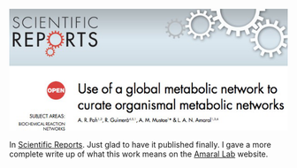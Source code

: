 <!-- 
.. title: Holy crap, I published a paper!
.. slug: holy-crap-i-published-a-paper
.. date: 2013-04-22 07:37:04 UTC-05:00
.. tags: research
.. category: 
.. link: 
.. description: 
.. type: text
-->

![Publication!](/images/scireports_publication.png)

In <a href="http://www.nature.com/srep/2013/130422/srep01695/full/srep01695.html">Scientific
Reports</a>.  Just glad to have it published finally. I gave a more complete write up of what this
work means on the <a
href="http://amarallab.org/blogs/2013/apr/26/framework-understand-cellular-processes/">Amaral
Lab</a> website.
